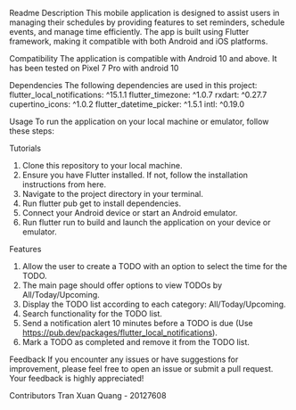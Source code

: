 
Readme
Description
This mobile application is designed to assist users in managing their schedules by providing features to set reminders, schedule events, and manage time efficiently. The app is built using Flutter framework, making it compatible with both Android and iOS platforms.

Compatibility
The application is compatible with Android 10 and above. It has been tested on Pixel 7 Pro with android 10

Dependencies
The following dependencies are used in this project:
flutter_local_notifications: ^15.1.1
flutter_timezone: ^1.0.7
rxdart: ^0.27.7
cupertino_icons: ^1.0.2
flutter_datetime_picker: ^1.5.1
intl: ^0.19.0

Usage
To run the application on your local machine or emulator, follow these steps:

Tutorials
1. Clone this repository to your local machine.
2. Ensure you have Flutter installed. If not, follow the installation instructions from here.
3. Navigate to the project directory in your terminal.
4. Run flutter pub get to install dependencies.
5. Connect your Android device or start an Android emulator.
6. Run flutter run to build and launch the application on your device or emulator.

Features
1. Allow the user to create a TODO with an option to select the time for the TODO.
2. The main page should offer options to view TODOs by All/Today/Upcoming.
3. Display the TODO list according to each category: All/Today/Upcoming.
4. Search functionality for the TODO list.
5. Send a notification alert 10 minutes before a TODO is due (Use https://pub.dev/packages/flutter_local_notifications).
6. Mark a TODO as completed and remove it from the TODO list.

Feedback
If you encounter any issues or have suggestions for improvement, please feel free to open an issue or submit a pull request. Your feedback is highly appreciated!

Contributors
Tran Xuan Quang - 20127608
